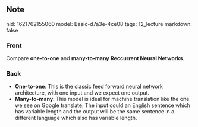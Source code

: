 ## Note
nid: 1621762155060
model: Basic-d7a3e-4ce08
tags: 12_lecture
markdown: false

### Front
Compare <b>one-to-one</b> and <b>many-to-many</b> <b>Reccurrent Neural Networks</b>.

### Back
<div>
<div><ul>
<li><strong>One-to-one</strong>: This is the classic feed forward neural network architecture, with one input and we expect one output.</li>
<li><strong>Many-to-many</strong>: This model is ideal for machine translation like the one we see on Google translate. The input could an English sentence which has variable length and the output will be the same sentence in a different language which also has variable length.</li>
</ul>
</div></div>

